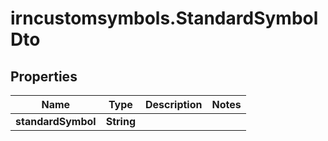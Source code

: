 # irncustomsymbols.StandardSymbolDto

## Properties

Name | Type | Description | Notes
------------ | ------------- | ------------- | -------------
**standardSymbol** | **String** |  | 


